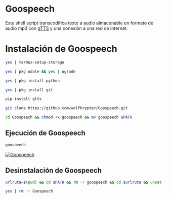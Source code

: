# Goospeech
Este shell script transcodifica texto a audio almacenable en formato de audio mp3 con <a href="https://gtts.readthedocs.io/en/latest">gTTS</a> y una conexión a una red de internet. 

<h1>Instalación de Goospeech</h1>

```bash
yes | termux-setup-storage
```
```bash
yes | pkg udate && yes | ugrade
```
```bash
yes | pkg install python
```

```bash
yes | pkg install git
```


```bash
pip install gtts
```

```bash
git clone https://github.com/wolfkrypter/Goospeech.git
```

```bash
cd Goospeech && chmod +x goospeech && mv goospeech $PATH
```




<h2>Ejecución de Goospeech</h2>

```bash
goospeech
```
<a href="https://freeimage.host/i/3pvyIa4"><img src="https://iili.io/3pvyIa4.md.png" alt="Goospeech" border="0"></a>



<h2>Desinstalación de Goospeech</h2>

```bash
urlruta=$(pwd) && cd $PATH && rm -r goospeech && cd $urlruta && unset -v urlruta
```


```bash
yes | rm -r Goospeech
```



